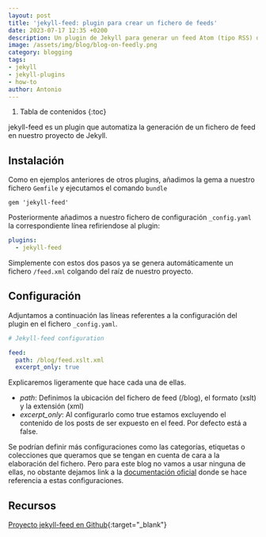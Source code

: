 ```yaml
---
layout: post
title: 'jekyll-feed: plugin para crear un fichero de feeds'
date: 2023-07-17 12:35 +0200
description: Un plugin de Jekyll para generar un feed Atom (tipo RSS) de sus publicaciones de Jekyll.
image: /assets/img/blog/blog-on-feedly.png
category: blogging
tags:
- jekyll
- jekyll-plugins
- how-to
author: Antonio
---
```

1. Tabla de contenidos
{:toc}

jekyll-feed es un plugin que automatiza la generación de un fichero de feed en nuestro proyecto de Jekyll.

## Instalación

Como en ejemplos anteriores de otros plugins, añadimos la gema a nuestro fichero `Gemfile` y ejecutamos el comando `bundle`

~~~Gemfile
gem 'jekyll-feed'
~~~

Posteriormente añadimos a nuestro fichero de configuración `_config.yaml` la correspondiente línea refiriendose al plugin:

~~~yaml
plugins:
  - jekyll-feed
~~~

Simplemente con estos dos pasos ya se genera automáticamente un fichero `/feed.xml` colgando del raíz de nuestro proyecto.

## Configuración

Adjuntamos a continuación las líneas referentes a la configuración del plugin en el fichero `_config.yaml`.

~~~yaml
# Jekyll-feed configuration

feed:
  path: /blog/feed.xslt.xml
  excerpt_only: true
~~~

Explicaremos ligeramente que hace cada una de ellas.

- *path*: Definimos la ubicación del fichero de feed (/blog), el formato (xslt) y la extensión (xml)
- *excerpt_only*: Al configurarlo como true estamos excluyendo el contenido de los posts de ser expuesto en el feed. Por defecto está a false.

Se podrían definir más configuraciones como las categorías, etiquetas o colecciones que queramos que se tengan en cuenta de cara a la elaboración del fichero. Pero para este blog no vamos a usar ninguna de ellas, no obstante dejamos link a la [documentación oficial](https://github.com/jekyll/jekyll-feed#categories) donde se hace referencia a estas configuraciones.


## Recursos

[Proyecto jekyll-feed en Github](https://github.com/jekyll/jekyll-feed){:target="_blank"}
